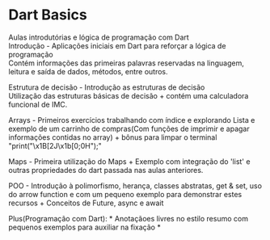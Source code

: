 # Dart Basics
Aulas introdutórias e lógica de programação com Dart<br />
Introdução - Aplicações iniciais em Dart para reforçar a lógica de programação<br />
Contém informações das primeiras palavras reservadas na linguagem, leitura e saída de dados, métodos, entre outros.<br />

Estrutura de decisão - Introdução as estruturas de decisão<br />
Utilização das estruturas básicas de decisão + contém uma calculadora funcional de IMC.<br />

Arrays - Primeiros exercícios trabalhando com índice e explorando Lista e exemplo de um carrinho de compras(Com funções de imprimir e apagar informações contidas no array) + bônus para limpar o terminal  "print("\x1B[2J\x1b[0;0H");"

Maps - Primeira utilização do Maps + Exemplo com integração do 'list' e outras propriedades do dart passada nas aulas anteriores.<br />

POO - Introdução à polimorfismo, herança, classes abstratas, get & set, uso do arrow function e com um pequeno exemplo para demonstrar estes recursos + Conceitos de Future, async e await<br />

Plus(Programação com Dart): * Anotaçãoes livres no estilo resumo com pequenos exemplos para auxiliar na fixação * 

